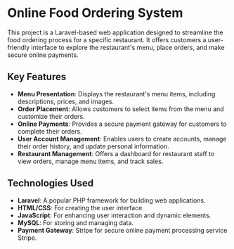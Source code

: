 # Online Food Ordering System
This project is a Laravel-based web application designed to streamline the food ordering process for a specific restaurant. It offers customers a user-friendly interface to explore the restaurant's menu, place orders, and make secure online payments.

## Key Features
- **Menu Presentation**: Displays the restaurant's menu items, including descriptions, prices, and images.
- **Order Placement**: Allows customers to select items from the menu and customize their orders.
- **Online Payments**: Provides a secure payment gateway for customers to complete their orders.
- **User Account Management**: Enables users to create accounts, manage their order history, and update personal information.
- **Restaurant Management**: Offers a dashboard for restaurant staff to view orders, manage menu items, and track sales.
## Technologies Used
- **Laravel**: A popular PHP framework for building web applications.
- **HTML/CSS**: For creating the user interface.
- **JavaScript**: For enhancing user interaction and dynamic elements.
- **MySQL**: For storing and managing data.
- **Payment Gateway**: Stripe for secure online payment processing service  Stripe.
